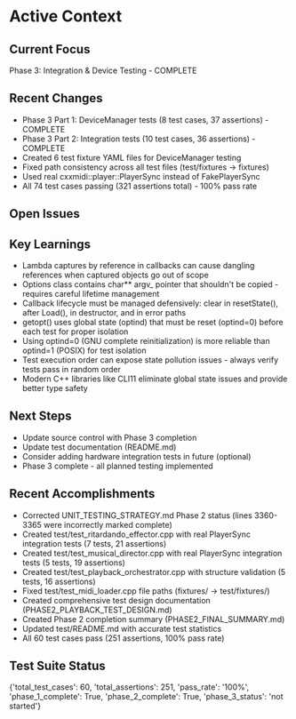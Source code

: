 # Active Context
## Current Focus
Phase 3: Integration & Device Testing - COMPLETE

## Recent Changes
*   Phase 3 Part 1: DeviceManager tests (8 test cases, 37 assertions) - COMPLETE
*   Phase 3 Part 2: Integration tests (10 test cases, 36 assertions) - COMPLETE
*   Created 6 test fixture YAML files for DeviceManager testing
*   Fixed path consistency across all test files (test/fixtures → fixtures)
*   Used real cxxmidi::player::PlayerSync instead of FakePlayerSync
*   All 74 test cases passing (321 assertions total) - 100% pass rate

## Open Issues

## Key Learnings
*   Lambda captures by reference in callbacks can cause dangling references when captured objects go out of scope
*   Options class contains char** argv_ pointer that shouldn't be copied - requires careful lifetime management
*   Callback lifecycle must be managed defensively: clear in resetState(), after Load(), in destructor, and in error paths
*   getopt() uses global state (optind) that must be reset (optind=0) before each test for proper isolation
*   Using optind=0 (GNU complete reinitialization) is more reliable than optind=1 (POSIX) for test isolation
*   Test execution order can expose state pollution issues - always verify tests pass in random order
*   Modern C++ libraries like CLI11 eliminate global state issues and provide better type safety

## Next Steps
*   Update source control with Phase 3 completion
*   Update test documentation (README.md)
*   Consider adding hardware integration tests in future (optional)
*   Phase 3 complete - all planned testing implemented

## Recent Accomplishments
*   Corrected UNIT_TESTING_STRATEGY.md Phase 2 status (lines 3360-3365 were incorrectly marked complete)
*   Created test/test_ritardando_effector.cpp with real PlayerSync integration tests (7 tests, 21 assertions)
*   Created test/test_musical_director.cpp with real PlayerSync integration tests (5 tests, 19 assertions)
*   Created test/test_playback_orchestrator.cpp with structure validation (5 tests, 16 assertions)
*   Fixed test/test_midi_loader.cpp file paths (fixtures/ -> test/fixtures/)
*   Created comprehensive test design documentation (PHASE2_PLAYBACK_TEST_DESIGN.md)
*   Created Phase 2 completion summary (PHASE2_FINAL_SUMMARY.md)
*   Updated test/README.md with accurate test statistics
*   All 60 test cases pass (251 assertions, 100% pass rate)

## Test Suite Status
{'total_test_cases': 60, 'total_assertions': 251, 'pass_rate': '100%', 'phase_1_complete': True, 'phase_2_complete': True, 'phase_3_status': 'not started'}

